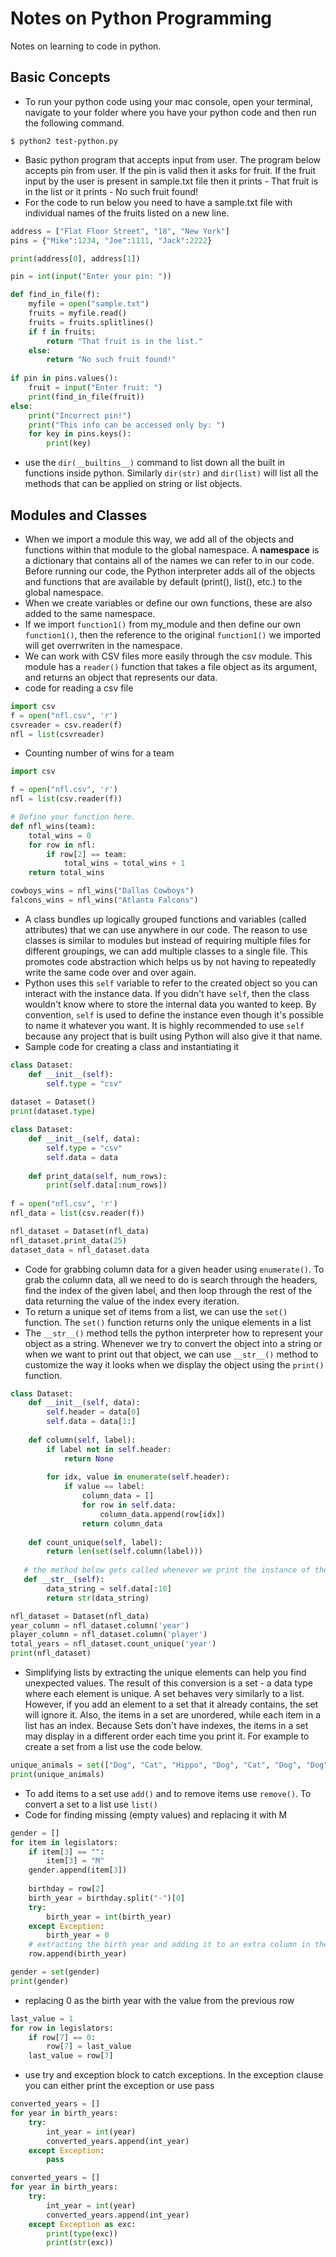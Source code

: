 # Notes on Python Programming
Notes on learning to code in python.

## Basic Concepts

* To run your python code using your mac console, open your terminal, navigate to your folder where you have your python code and then run the following command.

```
$ python2 test-python.py
```

* Basic python program that accepts input from user. The program below accepts pin from user. If the pin is valid then it asks for fruit. If the fruit input by the user is present in sample.txt file then it prints - That fruit is in the list or it prints - No such fruit found!
* For the code to run below you need to have a sample.txt file with individual names of the fruits listed on a new line.

```python
address = ["Flat Floor Street", "18", "New York"]
pins = {"Mike":1234, "Joe":1111, "Jack":2222}

print(address[0], address[1])

pin = int(input("Enter your pin: "))

def find_in_file(f):    
    myfile = open("sample.txt")
    fruits = myfile.read()
    fruits = fruits.splitlines()
    if f in fruits:
        return "That fruit is in the list."
    else:
        return "No such fruit found!"
            
if pin in pins.values():
    fruit = input("Enter fruit: ")
    print(find_in_file(fruit))
else:
    print("Incorrect pin!") 
    print("This info can be accessed only by: ")
    for key in pins.keys():
        print(key)
```

* use the `dir(__builtins__)` command to list down all the built in functions inside python. Similarly `dir(str)` and `dir(list)` will list all the methods that can be applied on string or list objects.

## Modules and Classes

* When we import a module this way, we add all of the objects and functions within that module to the global namespace. A __namespace__ is a dictionary that contains all of the names we can refer to in our code. Before running our code, the Python interpreter adds all of the objects and functions that are available by default (print(), list(), etc.) to the global namespace.
* When we create variables or define our own functions, these are also added to the same namespace.
* If we import `function1()` from my_module and then define our own `function1()`, then the reference to the original `function1()` we imported will get overrwriten in the namespace.
* We can work with CSV files more easily through the csv module. This module has a `reader()` function that takes a file object as its argument, and returns an object that represents our data.
* code for reading a csv file

```python
import csv
f = open("nfl.csv", 'r')
csvreader = csv.reader(f)
nfl = list(csvreader)
```
* Counting number of wins for a team

```python
import csv

f = open("nfl.csv", 'r')
nfl = list(csv.reader(f))

# Define your function here.
def nfl_wins(team):
    total_wins = 0
    for row in nfl:
        if row[2] == team:
            total_wins = total_wins + 1
    return total_wins

cowboys_wins = nfl_wins("Dallas Cowboys")
falcons_wins = nfl_wins("Atlanta Falcons")
```

* A class bundles up logically grouped functions and variables (called attributes) that we can use anywhere in our code. The reason to use classes is similar to modules but instead of requiring multiple files for different groupings, we can add multiple classes to a single file. This promotes code abstraction which helps us by not having to repeatedly write the same code over and over again.
* Python uses this `self` variable to refer to the created object so you can interact with the instance data. If you didn't have `self`, then the class wouldn't know where to store the internal data you wanted to keep. By convention, `self` is used to define the instance even though it's possible to name it whatever you want. It is highly recommended to use `self` because any project that is built using Python will also give it that name.
* Sample code for creating a class and instantiating it

```python
class Dataset:
    def __init__(self):
        self.type = "csv"
        
dataset = Dataset()
print(dataset.type)
```

```python
class Dataset:
    def __init__(self, data):
        self.type = "csv"
        self.data = data
    
    def print_data(self, num_rows):
        print(self.data[:num_rows])
        
f = open("nfl.csv", 'r')
nfl_data = list(csv.reader(f))

nfl_dataset = Dataset(nfl_data)
nfl_dataset.print_data(25)
dataset_data = nfl_dataset.data
```
* Code for grabbing column data for a given header using `enumerate()`. To grab the column data, all we need to do is search through the headers, find the index of the given label, and then loop through the rest of the data returning the value of the index every iteration. 
* To return a unique set of items from a list, we can use the `set()` function. The `set()` function returns only the unique elements in a list
* The `__str__()` method tells the python interpreter how to represent your object as a string. Whenever we try to convert the object into a string or when we want to print out that object, we can use `__str__()` method to customize the way it looks when we display the object using the `print()` function.

```python
class Dataset:
    def __init__(self, data):
        self.header = data[0]
        self.data = data[1:]
        
    def column(self, label):
        if label not in self.header:
            return None
        
        for idx, value in enumerate(self.header):
            if value == label:
                column_data = []
                for row in self.data:
                    column_data.append(row[idx])
                return column_data
    
    def count_unique(self, label):
        return len(set(self.column(label)))
        
   # the method below gets called whenever we print the instance of the object
   def __str__(self):
        data_string = self.data[:10]
        return str(data_string)

nfl_dataset = Dataset(nfl_data)
year_column = nfl_dataset.column('year')
player_column = nfl_dataset.column('player')
total_years = nfl_dataset.count_unique('year')
print(nfl_dataset)
```

* Simplifying lists by extracting the unique elements can help you find unexpected values. The result of this conversion is a set - a data type where each element is unique. A set behaves very similarly to a list. However, if you add an element to a set that it already contains, the set will ignore it. Also, the items in a set are unordered, while each item in a list has an index. Because Sets don't have indexes, the items in a set may display in a different order each time you print it. For example to create a set from a list use the code below.

```python
unique_animals = set(["Dog", "Cat", "Hippo", "Dog", "Cat", "Dog", "Dog", "Cat"])
print(unique_animals)
```
* To add items to a set use `add()` and to remove items use `remove()`. To convert a set to a list use `list()`
* Code for finding missing (empty values) and replacing it with M

```python
gender = []
for item in legislators:
    if item[3] == "":
        item[3] = "M"
    gender.append(item[3])
    
    birthday = row[2]
    birth_year = birthday.split("-")[0]
    try:
        birth_year = int(birth_year)
    except Exception:
        birth_year = 0
    # extracting the birth year and adding it to an extra column in the legislators dataset
    row.append(birth_year)

gender = set(gender)
print(gender)
```

* replacing 0 as the birth year with the value from the previous row

```python
last_value = 1
for row in legislators:
    if row[7] == 0:
        row[7] = last_value
    last_value = row[7]
```

* use try and exception block to catch exceptions. In the exception clause you can either print the exception or use pass

```python
converted_years = []
for year in birth_years:
    try:
        int_year = int(year)
        converted_years.append(int_year)
    except Exception:
        pass
```

```python
converted_years = []
for year in birth_years:
    try:
        int_year = int(year)
        converted_years.append(int_year)
    except Exception as exc:
        print(type(exc))
        print(str(exc))
```
